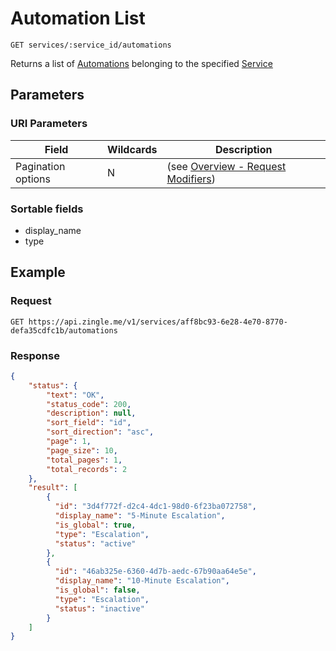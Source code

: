 # Automation List

    GET services/:service_id/automations
    
Returns a list of [Automations] belonging to the specified [Service]

## Parameters
### URI Parameters
Field | Wildcards | Description
--- | --- | ---
Pagination options | N | (see [Overview - Request Modifiers][])
### Sortable fields
* display_name
* type

## Example
### Request

    GET https://api.zingle.me/v1/services/aff8bc93-6e28-4e70-8770-defa35cdfc1b/automations

### Response
``` json
{
    "status": {
        "text": "OK",
        "status_code": 200,
        "description": null,
        "sort_field": "id",
        "sort_direction": "asc",
        "page": 1,
        "page_size": 10,
        "total_pages": 1,
        "total_records": 2
    },
    "result": [
        {
          "id": "3d4f772f-d2c4-4dc1-98d0-6f23ba072758",
          "display_name": "5-Minute Escalation",
          "is_global": true,
          "type": "Escalation",
          "status": "active"
        },
        {
          "id": "46ab325e-6360-4d7b-aedc-67b90aa64e5e",
          "display_name": "10-Minute Escalation",
          "is_global": false,
          "type": "Escalation",
          "status": "inactive"
        } 
    ]
}
```

[Overview - Request Modifiers]: /README.md#request-modifiers
[Automations]: README.md
[Service]: /services/README.md
